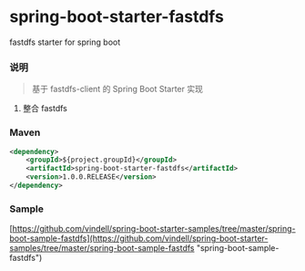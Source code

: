 # spring-boot-starter-fastdfs
fastdfs starter for spring boot

### 说明

 > 基于 fastdfs-client 的 Spring Boot Starter 实现

1. 整合 fastdfs

### Maven

``` xml
<dependency>
	<groupId>${project.groupId}</groupId>
	<artifactId>spring-boot-starter-fastdfs</artifactId>
	<version>1.0.0.RELEASE</version>
</dependency>
```

### Sample

[https://github.com/vindell/spring-boot-starter-samples/tree/master/spring-boot-sample-fastdfs](https://github.com/vindell/spring-boot-starter-samples/tree/master/spring-boot-sample-fastdfs "spring-boot-sample-fastdfs")

